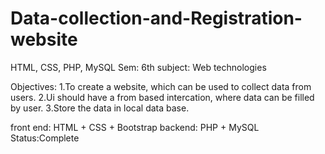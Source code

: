 # Data-collection-and-Registration-website
HTML, CSS, PHP, MySQL
Sem: 6th subject: Web technologies

Objectives: 1.To create a website, which can be used to collect data from users. 2.Ui should have a from based intercation, where data can be filled by user. 3.Store the data in local data base.

front end: HTML + CSS + Bootstrap backend: PHP + MySQL Status:Complete
